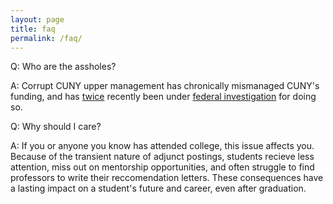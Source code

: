 ```yaml
---
layout: page
title: faq
permalink: /faq/
---
```


Q: Who are the assholes?

A: Corrupt CUNY upper management has chronically mismanaged CUNY's funding, and has [twice](https://www.nytimes.com/2016/08/31/nyregion/76-where-there-should-be-600000-missing-city-college-donation-prompts-inquiry.html?mwrsm=Facebook&_r=0) recently been under [federal investigation](https://www.nytimes.com/2016/07/15/nyregion/finances-of-city-colleges-president-are-under-federal-investigation.html) for doing so.

Q: Why should I care?

A: If you or anyone you know has attended college, this issue affects you. Because of the transient nature of adjunct postings, students recieve less attention, miss out on mentorship opportunities, and often struggle to find professors to write their reccomendation letters. These consequences have a lasting impact on a student's future and career, even after graduation.
